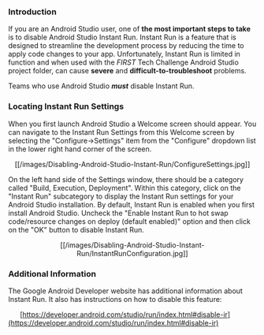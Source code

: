 ### Introduction
If you are an Android Studio user, one of **the most important steps to take** is to disable Android Studio Instant Run.  Instant Run is a feature that is designed to streamline the development process by reducing the time to apply code changes to your app.  Unfortunately, Instant Run is limited in function and when used with the _FIRST_ Tech Challenge Android Studio project folder, can cause **severe** and **difficult-to-troubleshoot** problems.

Teams who use Android Studio **_must_** disable Instant Run.

### Locating Instant Run Settings
When you first launch Android Studio a Welcome screen should appear.  You can navigate to the Instant Run Settings from this Welcome screen by selecting the "Configure->Settings" item from the "Configure" dropdown list in the lower right hand corner of the screen.

<p align="center">[[/images/Disabling-Android-Studio-Instant-Run/ConfigureSettings.jpg]]<p>

On the left hand side of the Settings window, there should be a category called "Build, Execution, Deployment".  Within this category, click on the "Instant Run" subcategory to display the Instant Run settings for your Android Studio installation.  By default, Instant Run is enabled when you first install Android Studio.  Uncheck the "Enable Instant Run to hot swap code/resource changes on deploy (default enabled)" option and then click on the "OK" button to disable Instant Run.

<p align="center">[[/images/Disabling-Android-Studio-Instant-Run/InstantRunConfiguration.jpg]]<p>

### Additional Information
The Google Android Developer website has additional information about Instant Run.  It also has instructions on how to disable this feature:

&nbsp;&nbsp;&nbsp;&nbsp;&nbsp;&nbsp;[https://developer.android.com/studio/run/index.html#disable-ir](https://developer.android.com/studio/run/index.html#disable-ir)
